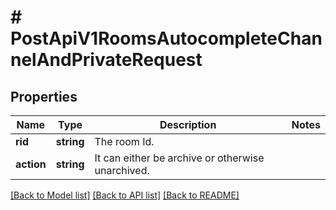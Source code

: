# # PostApiV1RoomsAutocompleteChannelAndPrivateRequest

## Properties

Name | Type | Description | Notes
------------ | ------------- | ------------- | -------------
**rid** | **string** | The room Id. |
**action** | **string** | It can either be archive or otherwise unarchived. |

[[Back to Model list]](../../README.md#models) [[Back to API list]](../../README.md#endpoints) [[Back to README]](../../README.md)
